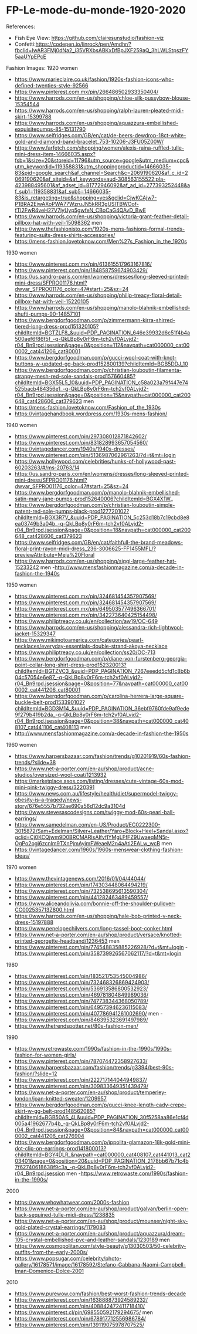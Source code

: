 # FP-Le-mode-du-monde-1920-2020

References:
-	Fish Eye View: https://github.com/clairesunstudio/fashion-viz
- Confetti:https://codepen.io/linrock/pen/Amdhr/?fbclid=IwAR3FMj0dNa2_i35VRXbsABKxDfBpJXF259aQ_3hLWLStpszFY5aaUYpEPcE

Fashion Images:
1920
women
-	https://www.marieclaire.co.uk/fashion/1920s-fashion-icons-who-defined-twenties-style-92566
- https://www.pinterest.com.mx/pin/266486502933350404/
- https://www.harrods.com/en-us/shopping/chloe-silk-pussybow-blouse-15354544
- https://www.harrods.com/en-us/shopping/ralph-lauren-pleated-midi-skirt-15399788
- https://www.harrods.com/en-us/shopping/aquazzura-embellished-exquisitepumps-85-15131790
- https://www.selfridges.com/GB/en/cat/de-beers-dewdrop-18ct-white-gold-and-diamond-band-bracelet_753-10206-J3FU05Z00W/
- https://www.farfetch.com/shopping/women/alexis-raina-ruffled-tulle-mini-dress-item-14666035.aspx?fsb=1&size=20&storeid=11796&utm_source=google&utm_medium=cpc&utm_keywordid=119358831&utm_shoppingproductid=14666035-83&pid=google_search&af_channel=Search&c=2069190620&af_c_id=2069190620&af_siteid=&af_keywords=aud-308563155522:pla-423988495601&af_adset_id=81772946092&af_ad_id=277393252448&af_sub1=119358831&af_sub5=14666035-83&is_retargeting=true&shopping=yes&gclid=CjwKCAjw7-P1BRA2EiwAXoPWA77WzruJN5kRR3gUSlTBWOof-fTl2FwR4veH27V7iyUyp5gwfeN_CBoCaG4QAvD_BwE
- https://www.harrods.com/en-us/shopping/victoria-grant-feather-detail-pillbox-hat-with-veil-15098362
men
- https://www.thefashionisto.com/1920s-mens-fashions-formal-trends-featuring-suits-dress-shirts-accessories/
- https://mens-fashion.lovetoknow.com/Men%27s_Fashion_in_the_1920s


1930
women
- https://www.pinterest.com.mx/pin/613615517963167816/
- https://www.pinterest.com/pin/184858759674903429/
- https://us.sandro-paris.com/en/womens/dresses/long-sleeved-printed-mini-dress/SFPRO01176.html?dwvar_SFPRO01176_color=47#start=25&sz=24
- https://www.harrods.com/en-us/shopping/philip-treacy-floral-detail-pillbox-hat-with-veil-15220105
- https://www.harrods.com/en-us/shopping/manolo-blahnik-embellished-shufti-pumps-90-14857101
- https://www.bergdorfgoodman.com/p/zimmermann-kirra-shirred-tiered-long-dress-prod151320105?childItemId=BGTZLF8_&uuid=PDP_PAGINATION_646e39932d6c51f4b4a500aef6f86f5f_-q-QkLBp8y0rF6m-tch2vf0ALvjd2-r04_Bn9rpd.jsession&page=0&position=112&navpath=cat000000_cat000002_cat441206_cat80001
- https://www.bergdorfgoodman.com/p/gucci-wool-coat-with-knot-buttons-w-updated-gg-back-prod152800139?childItemId=BGB5DDJ_10
- https://www.bergdorfgoodman.com/p/christian-louboutin-filamenta-strappy-mesh-red-sole-sandals-prod157660485?childItemId=BGX55L5_10&uuid=PDP_PAGINATION_c58a023a79f447e74525bacb484356e1_-q-QkLBp8y0rF6m-tch2vf0ALvjd2-r04_Bn9rpd.jsession&page=0&position=15&navpath=cat000000_cat200648_cat428606_cat379623
men
- https://mens-fashion.lovetoknow.com/Fashion_of_the_1930s
- https://vintagehandbook.wordpress.com/1930s-mens-fashion/

1940
women
- https://www.pinterest.com/pin/297308012871842602/
- https://www.pinterest.com/pin/831828993657054560/
- https://vintagedancer.com/1940s/1940s-dresses/
- https://www.pinterest.com/pin/5136987062961263/?d=t&mt=login
- https://www.hollywood.com/celebrities/hunks-of-hollywood-past-60203263/#/ms-20763/14
- https://us.sandro-paris.com/en/womens/dresses/long-sleeved-printed-mini-dress/SFPRO01176.html?dwvar_SFPRO01176_color=47#start=25&sz=24
- https://www.bergdorfgoodman.com/p/manolo-blahnik-embellished-satin-mary-jane-pumps-prod152640006?childItemId=BGX4X1W_
- https://www.bergdorfgoodman.com/p/christian-louboutin-simple-patent-red-sole-pumps-black-prod127720102?childItemId=BGX3R7V_&uuid=PDP_PAGINATION_5c253d18b7c19cbd8e8ea03749b3a04b_-q-QkLBp8y0rF6m-tch2vf0ALvjd2-r04_Bn9rpd.jsession&page=0&position=18&navpath=cat000000_cat200648_cat428606_cat379623
- https://www.selfridges.com/GB/en/cat/faithfull-the-brand-meadows-floral-print-rayon-midi-dress_236-3006625-FF1455MFL/?previewAttribute=Meja%20Floral
- https://www.harrods.com/en-us/shopping/siggi-large-feather-hat-15233242
men
-http://www.mensfashionmagazine.com/a-decade-in-fashion-the-1940s


1950
women
- https://www.pinterest.com.mx/pin/324681454357907569/
- https://www.pinterest.com.mx/pin/324681454357907569/
- https://www.pinterest.com.mx/pin/649503577496366701/
- https://www.pinterest.com.mx/pin/342273640425154498/
- https://www.philiptreacy.co.uk/en/collection/aw19/OC-649
- https://www.harrods.com/en-us/shopping/alessandra-rich-lightwool-jacket-15329347
- https://www.mikimotoamerica.com/categories/pearl-necklaces/everyday-essentials-double-strand-akoya-necklace
- https://www.philiptreacy.co.uk/en/collection/ss20/OC-713
- https://www.bergdorfgoodman.com/p/diane-von-furstenberg-georgia-point-collar-long-shirt-dress-prod152320013?childItemId=BGTZVC3_&uuid=PDP_PAGINATION_7267eeedd5cfd1c8b6b04c57054e6e87_-q-QkLBp8y0rF6m-tch2vf0ALvjd2-r04_Bn9rpd.jsession&page=0&position=77&navpath=cat000000_cat000002_cat441206_cat80001
- https://www.bergdorfgoodman.com/p/carolina-herrera-large-square-buckle-belt-prod153390102?childItemId=BGD3M14_&uuid=PDP_PAGINATION_36ebf9760fde9af9ede9f279b419b2da_-q-QkLBp8y0rF6m-tch2vf0ALvjd2-r04_Bn9rpd.jsession&page=0&position=38&navpath=cat000000_cat408107_cat441106_cat408113
men
- http://www.mensfashionmagazine.com/a-decade-in-fashion-the-1950s

1960
women
- https://www.harpersbazaar.com/fashion/trends/g10201919/60s-fashion-trends/?slide=38
- https://www.net-a-porter.com/en-au/shop/product/acne-studios/oversized-wool-coat/1213932
- https://marketplace.asos.com/listing/dresses/cute-vintage-60s-mod-mini-pink-twiggy-dress/3220391
- https://www.news.com.au/lifestyle/health/diet/supermodel-twiggy-obesity-is-a-tragedy/news-story/676e5557b732ae690a56d12dc9a3104d
-	https://www.stevesascodesigns.com/twiggy-mod-60s-pearl-ball-earrings/
-	https://www.samedelman.com/en-US/Product/EC0222300-3015872/Sam+Edelman/Silver+Leather/Yaro+Block+Heel+Sandal.aspx?gclid=Cj0KCQjwm9D0BRCMARIsAIfvfIYMgLFfFZ9UwaeqMN5r-OgPo2ogj6zcnlm9TXnPjmAyimFWeaeM2n4aAti2EALw_wcB
men
- https://vintagedancer.com/1960s/1960s-menswear-clothing-fashion-ideas/

1970
women
- https://www.thevintagenews.com/2016/01/04/44044/
- https://www.pinterest.com/pin/174303448064494219/
- https://www.pinterest.com/pin/732538695613590304/
- https://www.pinterest.com/pin/441282463489459557/
- https://www.aliceandolivia.com/bonnie-off-the-shoulder-pullover-CC002535713Z800.html
- https://www.harrods.com/en-us/shopping/hale-bob-printed-v-neck-dress-15197888
- https://www.penelopechilvers.com/long-tassel-boot-conker.html
- https://www.net-a-porter.com/en-au/shop/product/versace/knotted-printed-georgette-headband/1236453
men
- https://www.pinterest.com/pin/774548835885226928/?d=t&mt=login
-https://www.pinterest.com/pin/358739926567062117/?d=t&mt=login

1980

- https://www.pinterest.com/pin/183521753545004986/
- https://www.pinterest.com/pin/732468326869424903/
- https://www.pinterest.com/pin/536913586800532923/
- https://www.pinterest.com/pin/469781804849989036/
- https://www.pinterest.com/pin/747738344368050789/
- https://www.pinterest.com/pin/649573946236115083/
- https://www.pinterest.com/pin/407786941261002690/
men
-https://www.pinterest.com/pin/846395323691497989/
- https://www.thetrendspotter.net/80s-fashion-men/


1990
- https://www.retrowaste.com/1990s/fashion-in-the-1990s/1990s-fashion-for-women-girls/
- https://www.pinterest.com/pin/787074472358927633/
- https://www.harpersbazaar.com/fashion/trends/g3394/best-90s-fashion/?slide=12
- https://www.pinterest.com/pin/222717144044949837/
- https://www.pinterest.com/pin/309833649351439479/
- https://www.net-a-porter.com/en-au/shop/product/temperley-london/joan-knitted-sweater/1209957
- https://www.bergdorfgoodman.com/p/gucci-knee-length-cady-crepe-skirt-w-gg-belt-prod148562085?childItemId=BGB50AS_4L&uuid=PDP_PAGINATION_30f5258aa86e1cf4d005a41962677b4b_-q-QkLBp8y0rF6m-tch2vf0ALvjd2-r04_Bn9rpd.jsession&page=0&position=84&navpath=cat000000_cat000002_cat441206_cat276904
- https://www.bergdorfgoodman.com/p/ippolita-glamazon-18k-gold-mini-dot-clip-on-earrings-prod141800013?childItemId=BGY4DLR_&navpath=cat000000_cat408107_cat441013_cat203401&page=0&position=20&uuid=PDP_PAGINATION_2178bb67b71c4b7f62740618638f9c3a_-q-QkLBp8y0rF6m-tch2vf0ALvjd2-r04_Bn9rpd.jsession
men
-https://www.retrowaste.com/1990s/fashion-in-the-1990s/

2000
- https://www.whowhatwear.com/2000s-fashion
- https://www.net-a-porter.com/en-au/shop/product/galvan/berlin-open-back-sequined-tulle-midi-dress/1238835
- https://www.net-a-porter.com/en-au/shop/product/mounser/night-sky-gold-plated-crystal-earrings/1179083
- https://www.net-a-porter.com/en-au/shop/product/aquazzura/dream-105-crystal-embellished-pvc-and-leather-sandals/1230189
men
- https://www.cosmopolitan.com/style-beauty/g13030503/50-celebrity-outfits-from-the-early-2000s/
- https://www.popsugar.com/celebrity/photo-gallery/16178571/image/16178592/Stefano-Gabbana-Naomi-Campbell-Iman-Domenico-Dolce-2001



2010
- https://www.purewow.com/fashion/best-worst-fashion-trends-decade
- https://www.pinterest.com/pin/163888873924589232/
- https://www.pinterest.com/pin/408842472411718410/
- https://www.pinterest.cl/pin/698550592179294675/
men
- https://www.pinterest.com/pin/678917712556986784/
- https://www.pinterest.com/pin/139119075978707525/
